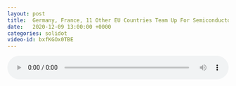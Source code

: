 ```yaml
---
layout: post
title:  Germany, France, 11 Other EU Countries Team Up For Semiconductor Push
date:   2020-12-09 13:00:00 +0000
categories: solidot
video-id: bxfKGOx0TBE
---
```


<audio src="/assets/874049fc49ba027203807b0bd49ea4eb.mp3" style="width: 100%;" controls></audio>

